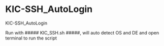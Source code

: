 # KIC-SSH_AutoLogin
KIC-SSH_AutoLogin

Run with ##### KIC_SSH.sh #####,
will auto detect OS and DE and open terminal to run the script
